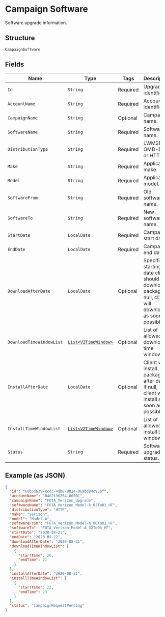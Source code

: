 
# Campaign Software

Software upgrade information.

## Structure

`CampaignSoftware`

## Fields

| Name | Type | Tags | Description | Getter | Setter |
|  --- | --- | --- | --- | --- | --- |
| `Id` | `String` | Required | Upgrade identifier. | String getId() | setId(String id) |
| `AccountName` | `String` | Required | Account identifier. | String getAccountName() | setAccountName(String accountName) |
| `CampaignName` | `String` | Optional | Campaign name. | String getCampaignName() | setCampaignName(String campaignName) |
| `SoftwareName` | `String` | Required | Software name. | String getSoftwareName() | setSoftwareName(String softwareName) |
| `DistributionType` | `String` | Required | LWM2M, OMD-DM or HTTP. | String getDistributionType() | setDistributionType(String distributionType) |
| `Make` | `String` | Required | Applicable make. | String getMake() | setMake(String make) |
| `Model` | `String` | Required | Applicable model. | String getModel() | setModel(String model) |
| `SoftwareFrom` | `String` | Required | Old software name. | String getSoftwareFrom() | setSoftwareFrom(String softwareFrom) |
| `SoftwareTo` | `String` | Required | New software name. | String getSoftwareTo() | setSoftwareTo(String softwareTo) |
| `StartDate` | `LocalDate` | Required | Campaign start date. | LocalDate getStartDate() | setStartDate(LocalDate startDate) |
| `EndDate` | `LocalDate` | Required | Campaign end date. | LocalDate getEndDate() | setEndDate(LocalDate endDate) |
| `DownloadAfterDate` | `LocalDate` | Optional | Specifies starting date client should download package. If null, client will download as soon as possible. | LocalDate getDownloadAfterDate() | setDownloadAfterDate(LocalDate downloadAfterDate) |
| `DownloadTimeWindowList` | [`List<V2TimeWindow>`](../../doc/models/v2-time-window.md) | Optional | List of allowed download time windows. | List<V2TimeWindow> getDownloadTimeWindowList() | setDownloadTimeWindowList(List<V2TimeWindow> downloadTimeWindowList) |
| `InstallAfterDate` | `LocalDate` | Optional | Client will install package after date. If null, client will install as soon as possible. | LocalDate getInstallAfterDate() | setInstallAfterDate(LocalDate installAfterDate) |
| `InstallTimeWindowList` | [`List<V2TimeWindow>`](../../doc/models/v2-time-window.md) | Optional | List of allowed install time windows. | List<V2TimeWindow> getInstallTimeWindowList() | setInstallTimeWindowList(List<V2TimeWindow> installTimeWindowList) |
| `Status` | `String` | Required | Software upgrade status. | String getStatus() | setStatus(String status) |

## Example (as JSON)

```json
{
  "id": "60b5d639-ccdc-4db8-8824-069bd94c95bf",
  "accountName": "0402196254-00001",
  "campaignName": "FOTA_Verizon_Upgrade",
  "softwareName": "FOTA_Verizon_Model-A_02To03_HF",
  "distributionType": "HTTP",
  "make": "Verizon",
  "model": "Model-A",
  "softwareFrom": "FOTA_Verizon_Model-A_00To01_HF",
  "softwareTo": "FOTA_Verizon_Model-A_02To03_HF",
  "startDate": "2020-08-21",
  "endDate": "2020-08-22",
  "downloadAfterDate": "2020-08-21",
  "downloadTimeWindowList": [
    {
      "startTime": 20,
      "endTime": 21
    }
  ],
  "installAfterDate": "2020-08-21",
  "installTimeWindowList": [
    {
      "startTime": 22,
      "endTime": 23
    }
  ],
  "status": "CampaignRequestPending"
}
```

